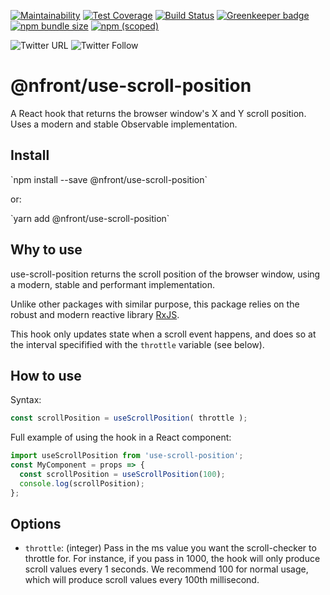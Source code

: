 [![Maintainability](https://api.codeclimate.com/v1/badges/9b92debd461a76f384d6/maintainability)](https://codeclimate.com/github/nfront/use-scroll-position/maintainability) [![Test Coverage](https://api.codeclimate.com/v1/badges/9b92debd461a76f384d6/test_coverage)](https://codeclimate.com/github/nfront/use-scroll-position/test_coverage) [![Build Status](https://travis-ci.com/nfront/use-scroll-position.svg?branch=master)](https://travis-ci.org/nfront/use-scroll-position) [![Greenkeeper badge](https://badges.greenkeeper.io/nfront/use-scroll-position.svg)](https://greenkeeper.io/) [![npm bundle size](https://badgen.net/bundlephobia/min/@nfront/use-scroll-position)](https://bundlephobia.com/result?p=@nfront/use-scroll-position) [![npm (scoped)](https://img.shields.io/npm/v/@nfront/use-scroll-position.svg)](https://www.npmjs.com/package/@nfront/use-scroll-position)

![Twitter URL](https://img.shields.io/twitter/url/https/github.com/nfront/use-scroll-position.svg?style=social) ![Twitter Follow](https://img.shields.io/twitter/follow/magnusriga.svg?label=Follow&style=social)

# @nfront/use-scroll-position

A React hook that returns the browser window's X and Y scroll position. Uses a modern and stable Observable implementation.

## Install

\`npm install --save @nfront/use-scroll-position\`

or:

\`yarn add @nfront/use-scroll-position\`

## Why to use

use-scroll-position returns the scroll position of the browser window, using a modern, stable and performant implementation.

Unlike other packages with similar purpose, this package relies on the robust and modern reactive library [RxJS](https://rxjs-dev.firebaseapp.com/).

This hook only updates state when a scroll event happens, and does so at the interval specifified with the `throttle` variable (see below).

## How to use

Syntax:

```javascript
const scrollPosition = useScrollPosition( throttle );
```

Full example of using the hook in a React component:

```javascript
import useScrollPosition from 'use-scroll-position';
const MyComponent = props => {
  const scrollPosition = useScrollPosition(100);
  console.log(scrollPosition);
};
```

## Options

- `throttle`: (integer) Pass in the ms value you want the scroll-checker to throttle for. For instance, if you pass in 1000, the hook will only produce scroll values every 1 seconds. We recommend 100 for normal usage, which will produce scroll values every 100th millisecond.